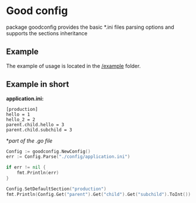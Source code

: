 # Good config
package goodconfig provides the basic *.ini files parsing options and supports the sections inheritance

## Example
The example of usage is located in the [/example](http://github.com/PavelPolyakov/goodconfig/example/) folder.

## Example in short
**application.ini:**
```
[production]
hello = 1
hello_2 = 2
parent.child.hello = 3
parent.child.subchild = 3
```
**part of the *.go file**
```Go
Config := goodconfig.NewConfig()
err := Config.Parse("./config/application.ini")

if err != nil {
    fmt.Println(err)
}

Config.SetDefaultSection("production")
fmt.Println(Config.Get("parent").Get("child").Get("subchild").ToInt())
```